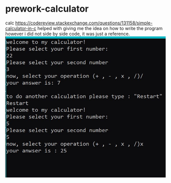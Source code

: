 # prework-calculator
calc
https://codereview.stackexchange.com/questions/131158/simple-calculator-in-c helped with giving me the idea on how to write the program however i did not side by side code, it was just a reference.
![working solution](/images/result.JPG)
